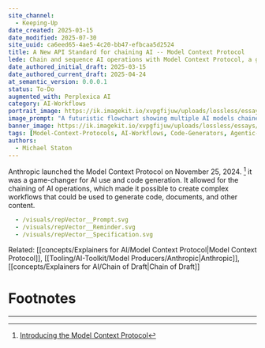 ```yaml
---
site_channel:
  - Keeping-Up
date_created: 2025-03-15
date_modified: 2025-07-30
site_uuid: ca6eed65-4ae5-4c20-bb47-efbcaa5d2524
title: A New API Standard for chaining AI -- Model Context Protocol
lede: Chain and sequence AI operations with Model Context Protocol, a game-changer for AI use and code generation.
date_authored_initial_draft: 2025-03-15
date_authored_current_draft: 2025-04-24
at_semantic_version: 0.0.0.1
status: To-Do
augmented_with: Perplexica AI
category: AI-Workflows
portrait_image: https://ik.imagekit.io/xvpgfijuw/uploads/lossless/essays/2025-05-04_portraitimage_A-New-API-Standard-for-chaining-AI--Model-Context-Protocol_91774ddc-d674-4da7-b4aa-8c47d7f4785b_IAhoWjZkN.jpg
image_prompt: "A futuristic flowchart showing multiple AI models chained together, exchanging data and context. The visual is technical, precise, and emphasizes interoperability."
banner_image: https://ik.imagekit.io/xvpgfijuw/uploads/lossless/essays/2025-05-04_bannerimage_A-New-API-Standard-for-chaining-AI--Model-Context-Protocol_6a1365bf-c926-4bd6-ab5b-f4d2e6d02cbe_i-PdP_VjT.jpg
tags: [Model-Context-Protocols, AI-Workflows, Code-Generators, Agentic-AI, AI-Human-Workflow]
authors:
  - Michael Staton
---
```


Anthropic launched the Model Context Protocol on November 25, 2024. [^1] it was a game-changer for AI use and code generation. It allowed for the chaining of AI operations, which made it possible to create complex workflows that could be used to generate code, documents, and other content.

```yaml imageGallery
  - /visuals/repVector__Prompt.svg
  - /visuals/repVector__Reminder.svg
  - /visuals/repVector__Specification.svg
```

Related: [[concepts/Explainers for AI/Model Context Protocol|Model Context Protocol]], [[Tooling/AI-Toolkit/Model Producers/Anthropic|Anthropic]], [[concepts/Explainers for AI/Chain of Draft|Chain of Draft]]

# Footnotes
***
[^1]: [Introducing the Model Context Protocol](https://www.anthropic.com/news/model-context-protocol)

